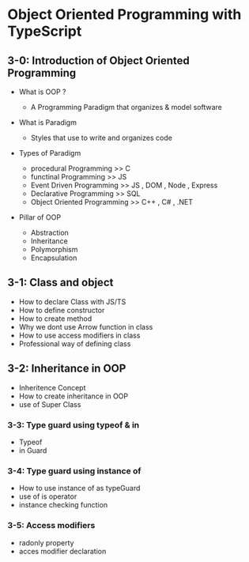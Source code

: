 # Object Oriented Programming with TypeScript

## 3-0: Introduction of Object Oriented Programming

- What is OOP ?
  - A Programming Paradigm that organizes & model software
- What is Paradigm
  - Styles that use to write and organizes code
- Types of Paradigm

  - procedural Programming >> C
  - functinal Programming >> JS
  - Event Driven Programming >> JS , DOM , Node , Express
  - Declarative Programming >> SQL
  - Object Oriented Programming >> C++ , C# , .NET

- Pillar of OOP
  - Abstraction
  - Inheritance
  - Polymorphism
  - Encapsulation

## 3-1: Class and object

- How to declare Class with JS/TS
- How to define constructor
- How to create method
- Why we dont use Arrow function in class
- How to use access modifiers in class
- Professional way of defining class

## 3-2: Inheritance in OOP

- Inheritence Concept
- How to create inheritance in OOP
- use of Super Class

### 3-3: Type guard using typeof & in

- Typeof
- in Guard

### 3-4: Type guard using instance of

- How to use instance of as typeGuard
- use of is operator
- instance checking function

### 3-5: Access modifiers
- radonly property
- acces modifier declaration
  
